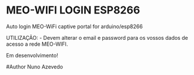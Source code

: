 # MEO-WIFI LOGIN ESP8266
Auto login MEO-WiFi captive portal for arduino/esp8266


UTILIZAÇÃO:
    - Devem alterar o email e password para os vossos dados de acesso a rede MEO-WIFI. 
    

Em desenvolvimento!
    
    
#Author
Nuno Azevedo
